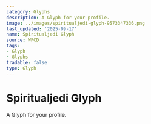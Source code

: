 ```yaml
---
category: Glyphs
description: A Glyph for your profile.
image: ../images/spiritualjedi-glyph-9573347336.png
last_updated: '2025-09-17'
name: Spiritualjedi Glyph
source: WFCD
tags:
- Glyph
- Glyphs
tradable: false
type: Glyph
---
```


# Spiritualjedi Glyph

A Glyph for your profile.

